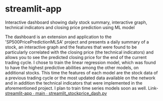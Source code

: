 # streamlit-app
Interactive dashboard showing daily stock summary, interactive graph, technical indicators and closing price prediction using ML model


The dashboard is an extension and application to the 'SP500PricePredictionMLSA' project and presents a daily summary of a stock, an interactive graph and the features that were found to be particularly correlated with the closing price (the technical indicators) and allows you to see the predicted closing price for the end of the current trading cycle.
I chose to train the linear regression model, which was found to have the highest predictive abilities among the other models, on additional stocks. This time the features of each model are the stock data of a previous trading cycle or the most updated data available on the network and in addition the technical indicators that were implemented in the aforementioned project. I plan to train time series models soon as well.
Link- 
[streamlit-app ∙ main ∙ streamlit_stockprice_dash.py](https://stockdata-dash.streamlit.app/)

